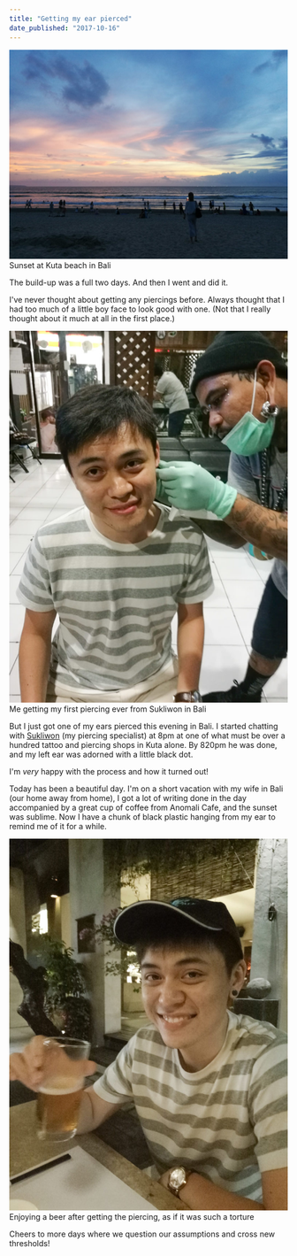```yaml
---
title: "Getting my ear pierced"
date_published: "2017-10-16"
---
```


![bali kuta beach sunset](images/20171016-sunset_bali-1024x768.jpg) Sunset at Kuta beach in Bali

The build-up was a full two days. And then I went and did it.

I've never thought about getting any piercings before. Always thought that I had too much of a little boy face to look good with one. (Not that I really thought about it much at all in the first place.)

![nick ang getting ear pierced](images/20171016-piercing_bali-768x1024.jpg) Me getting my first piercing ever from Sukliwon in Bali

But I just got one of my ears pierced this evening in Bali. I started chatting with [Sukliwon](https://www.instagram.com/sukliwon.piercing.bali/) (my piercing specialist) at 8pm at one of what must be over a hundred tattoo and piercing shops in Kuta alone. By 820pm he was done, and my left ear was adorned with a little black dot.

I'm _very_ happy with the process and how it turned out!

Today has been a beautiful day. I'm on a short vacation with my wife in Bali (our home away from home), I got a lot of writing done in the day accompanied by a great cup of coffee from Anomali Cafe, and the sunset was sublime. Now I have a chunk of black plastic hanging from my ear to remind me of it for a while.

![nick ang first photo with earring and beer in hand in bali restaurant](images/20171016-bali_ear_pierced_and_beer_in_hand-768x1024.jpg) Enjoying a beer after getting the piercing, as if it was such a torture

Cheers to more days where we question our assumptions and cross new thresholds!
